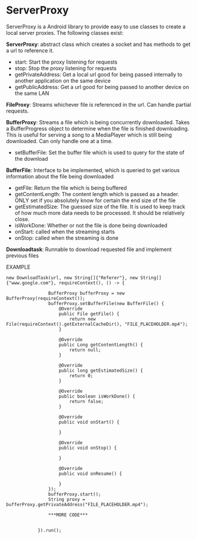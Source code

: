 ServerProxy
===========

ServerProxy is a Android library to provide easy to use classes to create a local server proxies.  The following classes exist:

**ServerProxy**: abstract class which creates a socket and has methods to get a url to reference it.
- start: Start the proxy listening for requests
- stop: Stop the proxy listening for requests
- getPrivateAddress: Get a local url good for being passed internally to another application on the same device
- getPublicAddress: Get a url good for being passed to another device on the same LAN
	
**FileProxy**: Streams whichever file is referenced in the url.  Can handle partial requests.

**BufferProxy**: Streams a file which is being concurrently downloaded.  Takes a BufferProgress object to determine when the file is finished downloading.  This is useful for serving a song to a MediaPlayer which is still being downloaded.  Can only handle one at a time.
- setBufferFile: Set the buffer file which is used to query for the state of the download


**BufferFile**: Interface to be implemented, which is queried to get various information about the file being downloaded
- getFile: Return the file which is being buffered
- getContentLength: The content length which is passed as a header. ONLY set if you absolutely know for certain the end size of the file
- getEstimatedSize: The guessed size of the file.  It is used to keep track of how much more data needs to be processed.  It should be relatively close.
- isWorkDone: Whether or not the file is done being downloaded
- onStart: called when the streaming starts
- onStop: called when the streaming is done

**Downloadtask**: Runnable to download requested file and implement previous files

EXAMPLE

```
new DownloadTask(url, new String[]{"Referer"}, new String[]{"www.google.com"}, requireContext(), () -> {

                BufferProxy bufferProxy = new BufferProxy(requireContext());
                bufferProxy.setBufferFile(new BufferFile() {
                    @Override
                    public File getFile() {
                        return new File(requireContext().getExternalCacheDir(), "FILE_PLACEHOLDER.mp4");
                    }

                    @Override
                    public Long getContentLength() {
                        return null;
                    }

                    @Override
                    public long getEstimatedSize() {
                        return 0;
                    }

                    @Override
                    public boolean isWorkDone() {
                        return false;
                    }

                    @Override
                    public void onStart() {

                    }

                    @Override
                    public void onStop() {
               
                    }

                    @Override
                    public void onResume() {

                    }
                });
                bufferProxy.start();
                String proxy = bufferProxy.getPrivateAddress("FILE_PLACEHOLDER.mp4");

                ***MORE CODE***


            }).run();

```